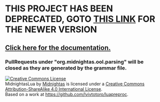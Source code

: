# THIS PROJECT HAS BEEN DEPRECATED, GOTO [THIS LINK](https://github.com/lvivtotoro/mlua) FOR THE NEWER VERSION




## [Click here for the documentation.](http://www.computercraft.info/forums2/index.php?/topic/28089-object-oriented-lua-preprocessor-unnamed)
### PullRequests under "org.midnightas.ool.parsing" will be closed as they are generated by the grammar file.

<a rel="license" href="http://creativecommons.org/licenses/by-sa/4.0/"><img alt="Creative Commons License" style="border-width:0" src="https://i.creativecommons.org/l/by-sa/4.0/88x31.png" /></a><br /><span xmlns:dct="http://purl.org/dc/terms/" href="http://purl.org/dc/dcmitype/InteractiveResource" property="dct:title" rel="dct:type">MidnightasLua</span> by <a xmlns:cc="http://creativecommons.org/ns#" href="http://midnightasgames.ga" property="cc:attributionName" rel="cc:attributionURL">Midnightas</a> is licensed under a <a rel="license" href="http://creativecommons.org/licenses/by-sa/4.0/">Creative Commons Attribution-ShareAlike 4.0 International License</a>.<br />Based on a work at <a xmlns:dct="http://purl.org/dc/terms/" href="https://github.com/lvivtotoro/luapreproc" rel="dct:source">https://github.com/lvivtotoro/luapreproc</a>.
